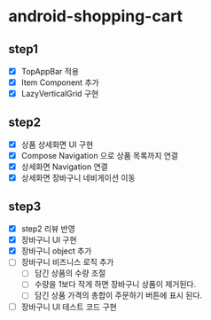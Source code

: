 # android-shopping-cart

## step1

- [x] TopAppBar 적용
- [x] Item Component 추가
- [x] LazyVerticalGrid 구현

## step2

- [x] 상품 상세화면 UI 구현
- [x] Compose Navigation 으로 상품 목록까지 연결
- [x] 상세화면 Navigation 연결
- [x] 상세화면 장바구니 네비게이션 이동

## step3

- [x] step2 리뷰 반영
- [x] 장바구니 UI 구현
- [x] 장바구니 object 추가
- [ ] 장바구니 비즈니스 로직 추가
  - [ ] 담긴 상품의 수량 조절
  - [ ] 수량을 1보다 작게 하면 장바구니 상품이 제거된다.
  - [ ] 담긴 상품 가격의 총합이 주문하기 버튼에 표시 된다.
- [ ] 장바구니 UI 테스트 코드 구현
